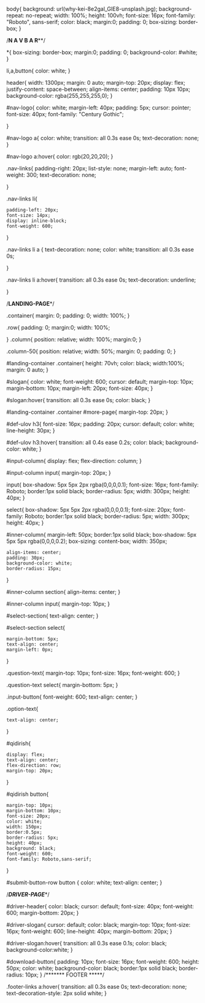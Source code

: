 body{
	background: url(why-kei-8e2gal_GIE8-unsplash.jpg); 
	background-repeat: no-repeat;
	width: 100%;
	height: 100vh;
	font-size: 16px;
	font-family: "Roboto", sans-serif;
	color: black;
	margin:0;
	padding: 0;
	box-sizing: border-box;
}

/**************N A V B A R****************/

*{
	box-sizing: border-box;
	margin:0;
	padding: 0;
	background-color: #white; 
}


 li,a,button{
	color: white;
}

header{
	width: 1300px;
	margin: 0 auto;
	margin-top: 20px;
	display: flex;
	justify-content: space-between;
	align-items: center;
	padding: 10px 10px;
	background-color: rgba(255,255,255,0);
	}

#nav-logo{
	color: white;
	margin-left: 40px;
	padding: 5px; 
	cursor: pointer;
	font-size: 40px;
	font-family: "Century Gothic";

}

#nav-logo a{
	color: white;
	transition: all 0.3s ease 0s;
	text-decoration: none;
}

#nav-logo a:hover{
	color: rgb(20,20,20);
}

.nav-links{
	padding-right: 20px;
	list-style: none;
	margin-left: auto;
	font-weight: 300;
	text-decoration: none;

}

.nav-links li{
	
	padding-left: 20px;
	font-size: 14px;
	display: inline-block;
	font-weight: 600;
}

.nav-links  li  a {
	text-decoration: none;
	color: white;
	transition: all 0.3s ease 0s;
	
}

.nav-links li  a:hover{
	transition: all 0.3s ease 0s;
	text-decoration: underline;
	
}

/************LANDING-PAGE*************/

.container{
	margin: 0;
	padding: 0;
	width: 100%;
}

.row{
	padding: 0;
	margin:0; 
	width: 100%;
	
}
.column{
	position: relative;
	width: 100%;
	margin:0;
}

.column-50{
	position: relative;
	width: 50%;
	margin: 0;
	padding: 0;
}

#landing-container .container{
	height: 70vh;
	color: black;
	width:100%; 
	margin: 0 auto; 
}

#slogan{
	color: white;
	font-weight: 600;
	cursor: default;
	margin-top: 10px;
	margin-bottom: 10px; 
	margin-left: 20px;
	font-size: 40px;
}

#slogan:hover{
	transition: all 0.3s ease 0s;
	color: black;
}

#landing-container .container #more-page{
	margin-top: 20px;
}

#def-ulov h3{
	font-size: 16px;
	padding: 20px;
	cursor: default;
	color: white;
	line-height: 30px;
}

#def-ulov h3:hover{
	transition: all 0.4s ease 0.2s;
	color: black;
	background-color: white;
}

#input-column{
	display: flex;
	flex-direction: column;
}

#input-column input{
	margin-top: 20px;
}

input{
	box-shadow: 5px 5px 2px rgba(0,0,0,0.1);
	font-size: 16px;
	font-family: Roboto;
	border:1px solid black;
	border-radius: 5px;
	width: 300px;
	height: 40px;
}

select{
	box-shadow: 5px 5px 2px rgba(0,0,0,0.1);
	font-size: 20px;
	font-family: Roboto;
	border:1px solid black;
	border-radius: 5px;
	width: 300px;
	height: 40px;
}

#inner-column{
	margin-left: 50px;
	border:1px solid black;
	box-shadow: 5px 5px 5px rgba(0,0,0,0.2);
	box-sizing: content-box;
	width: 350px;

	align-items: center;
	padding: 30px;
	background-color: white;
	border-radius: 15px;
}

#inner-column section{
	align-items:  center;
}

#inner-column input{
	margin-top: 10px; 
}

#select-section{
	text-align: center;	
}

#select-section select{
	
	margin-bottom: 5px;
	text-align: center;
	margin-left: 0px;
}

.question-text{
	margin-top: 10px;
	font-size: 16px;
	font-weight: 600;
}

.question-text select{
	margin-bottom: 5px;
}

.input-button{
	font-weight: 600;
	text-align: center;
}



.option-text{

	text-align: center; 
}

#qidirish{

	display: flex;
	text-align: center;
	flex-direction: row;
	margin-top: 20px;
}

#qidirish button{

	margin-top: 10px;
	margin-bottom: 10px;
	font-size: 20px;
	color: white;
	width: 150px;
	border:0.5px;
	border-radius: 5px;
	height: 40px;
	background: black;
	font-weight: 600;
	font-family: Roboto,sans-serif;
}

#submit-button-row button {
	color: white;
	text-align: center;
}

/***************DRIVER-PAGE****************/

#driver-header{
	color: black;
	cursor: default;
	font-size: 40px;
	font-weight: 600;
	margin-bottom: 20px;
}

#driver-slogan{
	cursor: default;
	color: black;
	margin-top: 10px;
	font-size: 16px;
	font-weight: 600;
	line-height: 40px;
	margin-bottom: 20px;
}

#driver-slogan:hover{
	transition: all 0.3s ease 0.1s;
	color: black;
	background-color:white; 
}

#download-button{
	padding: 10px; 
	font-size: 16px;
	font-weight: 600;
	height: 50px;
	color: white;
	background-color: black;
	border:1px solid black;
	border-radius: 10px;
}
/******* FOOTER *****/

.footer-links a:hover{
	transition: all 0.3s ease 0s;
	text-decoration: none;
	text-decoration-style: 2px solid white; 
}
